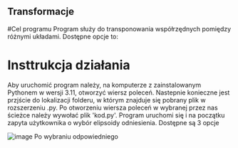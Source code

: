 ## Transformacje 
#Cel programu
Program służy do transponowania współrzędnych pomiędzy różnymi układami. Dostępne opcje to: 
# Insttrukcja działania
Aby uruchomić program należy, na komputerze z zainstalowanym Pythonem w wersji 3.11, otworzyć wiersz poleceń. Nastepnie konieczne jest przjście do lokalizacji folderu, w którym znajduje się pobrany plik w rozszerzeniu .py. Po otworzeniu wiersza poleceń w wybranej przez nas ścieżce należy wywołać plik 'kod.py'. Program uruchomi się i na początku zapyta użytkownika o wybór elipsoidy odniesienia. Dostępne są 3 opcje

![image](https://github.com/emiliabartnik/Transformations/assets/150865197/299f207f-311a-4247-9654-b947a4567d21)
Po wybraniu odpowiedniego 
